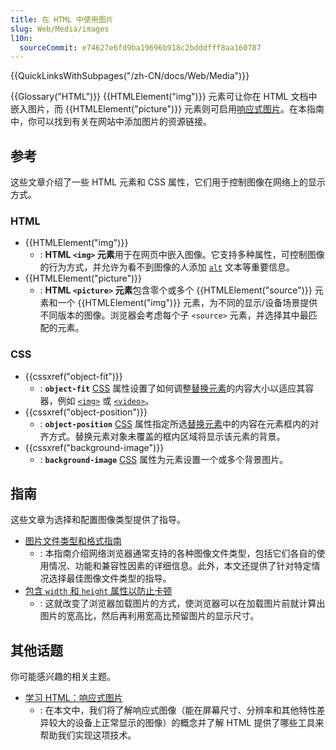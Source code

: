 ```yaml
---
title: 在 HTML 中使用图片
slug: Web/Media/images
l10n:
  sourceCommit: e74627e6fd9ba19696b918c2bdddfff8aa160787
---
```


{{QuickLinksWithSubpages("/zh-CN/docs/Web/Media")}}

{{Glossary("HTML")}} {{HTMLElement("img")}} 元素可让你在 HTML 文档中嵌入图片，而 {{HTMLElement("picture")}} 元素则可启用[响应式图片](/zh-CN/docs/Learn/HTML/Multimedia_and_embedding/Responsive_images)。在本指南中，你可以找到有关在网站中添加图片的资源链接。

## 参考

这些文章介绍了一些 HTML 元素和 CSS 属性，它们用于控制图像在网络上的显示方式。

### HTML

- {{HTMLElement("img")}}
  - : **HTML `<img>` 元素**用于在网页中嵌入图像。它支持多种属性，可控制图像的行为方式，并允许为看不到图像的人添加 [`alt`](/zh-CN/docs/Web/HTML/Element/img#alt) 文本等重要信息。
- {{HTMLElement("picture")}}
  - : **HTML `<picture>` 元素**包含零个或多个 {{HTMLElement("source")}} 元素和一个 {{HTMLElement("img")}} 元素，为不同的显示/设备场景提供不同版本的图像。浏览器会考虑每个子 `<source>` 元素，并选择其中最匹配的元素。

### CSS

- {{cssxref("object-fit")}}
  - : **`object-fit`** [CSS](/zh-CN/docs/Web/CSS) 属性设置了如何调整[替换元素](/zh-CN/docs/Web/CSS/Replaced_element)的内容大小以适应其容器，例如 [`<img>`](/zh-CN/docs/Web/HTML/Element/img) 或 [`<video>`](/zh-CN/docs/Web/HTML/Element/video)。
- {{cssxref("object-position")}}
  - : **`object-position`** [CSS](/zh-CN/docs/Web/CSS) 属性指定所选[替换元素](/zh-CN/docs/Web/CSS/Replaced_element)中的内容在元素框内的对齐方式。替换元素对象未覆盖的框内区域将显示该元素的背景。
- {{cssxref("background-image")}}
  - : **`background-image`** [CSS](/zh-CN/docs/Web/CSS) 属性为元素设置一个或多个背景图片。

## 指南

这些文章为选择和配置图像类型提供了指导。

- [图片文件类型和格式指南](/zh-CN/docs/Web/Media/Formats/Image_types)
  - : 本指南介绍网络浏览器通常支持的各种图像文件类型，包括它们各自的使用情况、功能和兼容性因素的详细信息。此外，本文还提供了针对特定情况选择最佳图像文件类型的指导。
- [包含 `width` 和 `height` 属性以防止卡顿](/zh-CN/docs/Learn/Performance/Multimedia#渲染策略：在加载图像时避免卡顿)
  - : 这就改变了浏览器加载图片的方式，使浏览器可以在加载图片前就计算出图片的宽高比，然后再利用宽高比预留图片的显示尺寸。

## 其他话题

你可能感兴趣的相关主题。

- [学习 HTML：响应式图片](/zh-CN/docs/Learn/HTML/Multimedia_and_embedding/Responsive_images)
  - : 在本文中，我们将了解响应式图像（能在屏幕尺寸、分辨率和其他特性差异较大的设备上正常显示的图像）的概念并了解 HTML 提供了哪些工具来帮助我们实现这项技术。

